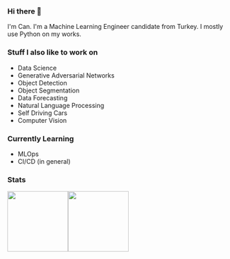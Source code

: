 ### Hi there 👋
I'm Can. I'm a Machine Learning Engineer candidate from Turkey. I mostly use Python on my works.

### Stuff I also like to work on
<ul>
  <li>Data Science</li>
  <li>Generative Adversarial Networks</li>
  <li>Object Detection</li>
  <li>Object Segmentation</li>
  <li>Data Forecasting</li>
  <li>Natural Language Processing</li>
  <li>Self Driving Cars</li>
  <li>Computer Vision</li>
</ul>

### Currently Learning
<ul>
  <li>MLOps</li> 
  <li>CI/CD (in general)</li>
</ul>

### Stats 
<img height="137px" src="https://github-readme-stats-3vk6ejzsp-mcandemir.vercel.app/api?username=mcandemir&hide_title=true&hide_border=true&show_icons=true&include_all_commits=true&count_private=true&line_height=21&theme=radical" /><img height="137px" src="https://github-readme-stats-3vk6ejzsp-mcandemir.vercel.app/api/top-langs/?username=mcandemir&hide=html&hide_title=true&hide_border=true&layout=compact&langs_count=8&theme=radical" />

